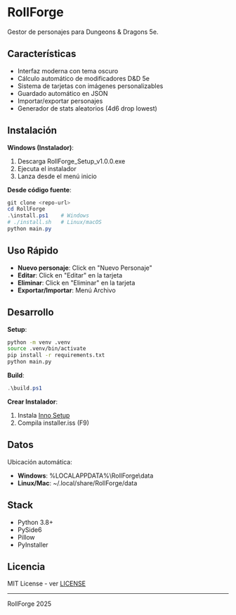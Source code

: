 ﻿# RollForge

Gestor de personajes para Dungeons & Dragons 5e.

## Características

- Interfaz moderna con tema oscuro
- Cálculo automático de modificadores D&D 5e
- Sistema de tarjetas con imágenes personalizables
- Guardado automático en JSON
- Importar/exportar personajes
- Generador de stats aleatorios (4d6 drop lowest)

## Instalación

**Windows (Instalador)**:

1. Descarga RollForge_Setup_v1.0.0.exe
2. Ejecuta el instalador
3. Lanza desde el menú inicio

**Desde código fuente**:

```powershell
git clone <repo-url>
cd RollForge
.\install.ps1    # Windows
# ./install.sh   # Linux/macOS
python main.py
```

## Uso Rápido

- **Nuevo personaje**: Click en "Nuevo Personaje"
- **Editar**: Click en "Editar" en la tarjeta
- **Eliminar**: Click en "Eliminar" en la tarjeta
- **Exportar/Importar**: Menú Archivo

## Desarrollo

**Setup**:

```bash
python -m venv .venv
source .venv/bin/activate
pip install -r requirements.txt
python main.py
```

**Build**:

```powershell
.\build.ps1
```

**Crear Instalador**:

1. Instala [Inno Setup](https://jrsoftware.org/isdl.php)
2. Compila installer.iss (F9)

## Datos

Ubicación automática:

- **Windows**: %LOCALAPPDATA%\RollForge\data
- **Linux/Mac**: ~/.local/share/RollForge/data

## Stack

- Python 3.8+
- PySide6
- Pillow
- PyInstaller

## Licencia

MIT License - ver [LICENSE](LICENSE)

---

RollForge 2025
